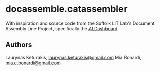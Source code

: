 # docassemble.catassembler

With inspiration and source code from the Suffolk LIT Lab's Document Assembly Line Project, specifically the [ALDashboard]( https://github.com/SuffolkLITLab/docassemble-ALDashboard)

## Authors

 Laurynas Keturakis, laurynas.keturakis@gmail.com
 Mia Bonardi, mia.e.bonardi@gmail.com

